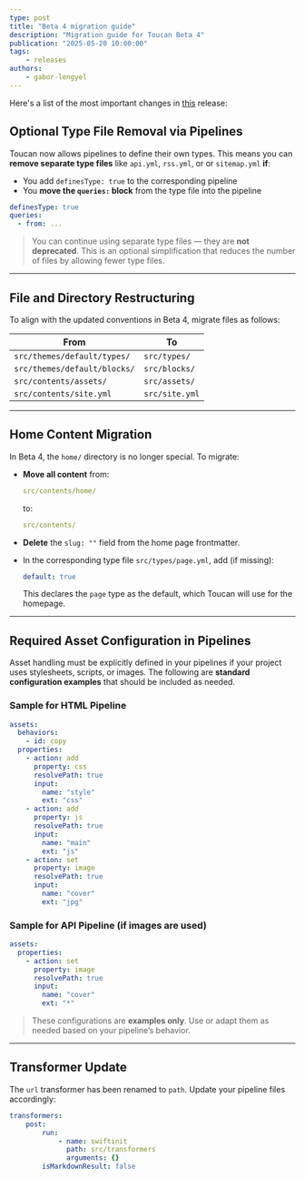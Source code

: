 ```yaml
---
type: post
title: "Beta 4 migration guide"
description: "Migration guide for Toucan Beta 4"
publication: "2025-05-20 10:00:00"
tags:
    - releases
authors:
    - gabor-lengyel
---
```


Here's a list of the most important changes in [this](https://github.com/toucansites/toucan/releases/tag/1.0.0-beta.4) release:

## Optional Type File Removal via Pipelines

Toucan now allows pipelines to define their own types. This means you can **remove separate type files** like `api.yml`, `rss.yml`, or or `sitemap.yml` **if**:

- You add `definesType: true` to the corresponding pipeline
- You **move the `queries:` block** from the type file into the pipeline

```yaml
definesType: true
queries:
  - from: ...
```

> You can continue using separate type files — they are **not deprecated**. This is an optional simplification that reduces the number of files by allowing fewer type files.

---

## File and Directory Restructuring

To align with the updated conventions in Beta 4, migrate files as follows:

| **From** | **To** |
|------|----|
| `src/themes/default/types/` | `src/types/` |
| `src/themes/default/blocks/` | `src/blocks/` |
| `src/contents/assets/` | `src/assets/` |
| `src/contents/site.yml` | `src/site.yml` |

---

## Home Content Migration

In Beta 4, the `home/` directory is no longer special. To migrate:

- **Move all content** from:

   ```yaml
   src/contents/home/
   ```

   to:

   ```yaml
   src/contents/
   ```

- **Delete** the `slug: ""` field from the home page frontmatter.

- In the corresponding type file `src/types/page.yml`, add (if missing):

   ```yaml
   default: true
   ```

   This declares the `page` type as the default, which Toucan will use for the homepage.

---

## Required Asset Configuration in Pipelines

Asset handling must be explicitly defined in your pipelines if your project uses stylesheets, scripts, or images. The following are **standard configuration examples** that should be included as needed.

### Sample for HTML Pipeline

```yaml
assets:
  behaviors:
    - id: copy
  properties:
    - action: add
      property: css
      resolvePath: true
      input:
        name: "style"
        ext: "css"
    - action: add
      property: js
      resolvePath: true
      input:
        name: "main"
        ext: "js"
    - action: set
      property: image
      resolvePath: true
      input:
        name: "cover"
        ext: "jpg"
```

### Sample for API Pipeline (if images are used)

```yaml
assets:
  properties:
    - action: set
      property: image
      resolvePath: true
      input:
        name: "cover"
        ext: "*"
```

> These configurations are **examples only**. Use or adapt them as needed based on your pipeline’s behavior.

---

## Transformer Update

The `url` transformer has been renamed to `path`. Update your pipeline files accordingly:

```yaml
transformers:
    post:
        run: 
            - name: swiftinit
              path: src/transformers
              arguments: {}
        isMarkdownResult: false
```
